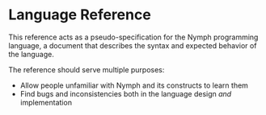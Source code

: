 # Language Reference

This reference acts as a pseudo-specification for the Nymph programming language,
a document that describes the syntax and expected behavior of the language.

The reference should serve multiple purposes:

- Allow people unfamiliar with Nymph and its constructs to learn them
- Find bugs and inconsistencies both in the language design _and_ implementation
